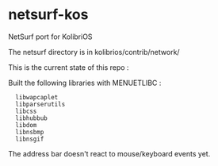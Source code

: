 netsurf-kos
===========

NetSurf port for KolibriOS

The netsurf directory is in kolibrios/contrib/network/

This is the current state of this repo :

Built the following libraries with MENUETLIBC : 

      libwapcaplet
      libparserutils
      libcss
      libhubbub
      libdom
      libnsbmp
      libnsgif

The address bar doesn't react to mouse/keyboard events yet.
